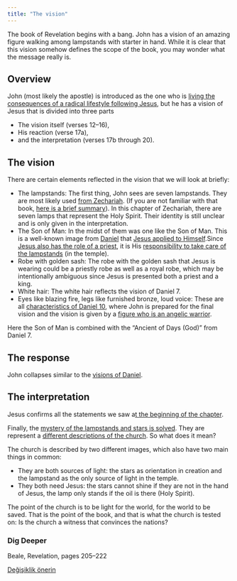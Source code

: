 ```yaml
---
title: "The vision"
---
```



The book of Revelation begins with a bang. John has a vision of an amazing figure walking among lampstands with starter in hand. While it is clear that this vision somehow defines the scope of the book, you may wonder what the message really is.


## Overview

<a name="3876"></a>
John (most likely the apostle) is introduced as the one who is [living the consequences of a radical lifestyle following Jesus](https://www.bibleserver.com/NIV/Revelation1%3A9), but he has a vision of Jesus that is divided into three parts

- The vision itself (verses 12–16),
- His reaction (verse 17a),
- and the interpretation (verses 17b through 20).



## The vision

<a name="7487"></a>
There are certain elements reflected in the vision that we will look at briefly:

- The lampstands: The first thing, John sees are seven lampstands. They are most likely used [from Zechariah](https://www.bibleserver.com/NIV/Zechariah4%3A2-10). (If you are not familiar with that book, [here is a brief summary](https://www.youtube.com/watch?v=_106IfO6Kc0)). In this chapter of Zechariah, there are seven lamps that represent the Holy Spirit. Their identity is still unclear and is only given in the interpretation.
- The Son of Man: In the midst of them was one like the Son of Man. This is a well-known image from [Daniel](https://www.bibleserver.com/NIV/Daniel7%3A13) that [Jesus applied to Himself](https://www.bibleserver.com/search/NIV/son%20of%20man).Since [Jesus also has the role of a priest](https://www.bibleserver.com/NIV/Hebrews7%3A11-28), it is His [responsibility to take care of the lampstands](https://www.bibleserver.com/NIV/Exodus30%3A7) (in the temple).
- Robe with golden sash: The robe with the golden sash that Jesus is wearing could be a priestly robe as well as a royal robe, which may be intentionally ambiguous since Jesus is presented both a priest and a king.
- White hair: The white hair reflects the vision of Daniel 7.
- Eyes like blazing fire, legs like furnished bronze, loud voice: These are all [characteristics of Daniel 10](https://www.bibleserver.com/NIV/Daniel10%3A7), where John is prepared for the final vision and the vision is given by a [figure who is an angelic warrior](https://www.bibleserver.com/NIV/Daniel10%3A20).


Here the Son of Man is combined with the “Ancient of Days (God)” from Daniel 7.


## The response

<a name="8d12"></a>
John collapses similar to the [visions of Daniel](https://www.bibleserver.com/NIV/Daniel10%3A8-19).


## The interpretation

<a name="b723"></a>
Jesus confirms all the statements we saw a[t the beginning of the chapter](https://www.bibleserver.com/NIV/Revelation1%3A5).

Finally, the [mystery of the lampstands and stars is solved](https://www.bibleserver.com/NIV/Revelation1%3A20). They are represent a [different descriptions of the church](../../../content/letters/expl/the-angel-of-the-churches). So what does it mean?

The church is described by two different images, which also have two main things in common:

- They are both sources of light: the stars as orientation in creation and the lampstand as the only source of light in the temple.
- They both need Jesus: the stars cannot shine if they are not in the hand of Jesus, the lamp only stands if the oil is there (Holy Spirit).


The point of the church is to be light for the world, for the world to be saved. That is the point of the book, and that is what the church is tested on: Is the church a witness that convinces the nations?


### Dig Deeper

<a name="afaf"></a>
Beale, Revelation, pages 205–222






[Değişiklik önerin](https://github.com/revelation-today/revelation-today/blob/main/exampleSite/content/docs/content/letters/expl/the-vision.md)
